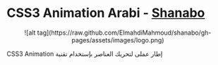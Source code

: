 CSS3 Animation Arabi - [Shanabo](http://elmahdimahmoud.github.io/shanabo/)
===

<center>
![alt tag](https://raw.github.com/ElmahdiMahmoud/shanabo/gh-pages/assets/images/logo.png)
</center>

CSS3 Animation إطار عملى لتحريك العناصر بإستخدام تقنية


